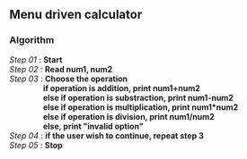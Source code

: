 ## Menu driven calculator

### Algorithm

*Step 01* : **Start**\
*Step 02* : **Read num1, num2**\
*Step 03* : **Choose the operation**\
&emsp;&emsp;&emsp;&emsp; **if operation is addition, print num1+num2**\
&emsp;&emsp;&emsp;&emsp; **else if operation is substraction, print num1-num2**\
&emsp;&emsp;&emsp;&emsp; **else if operation is multiplication, print num1*num2**\
&emsp;&emsp;&emsp;&emsp; **else if operation is division, print num1/num2**\
&emsp;&emsp;&emsp;&emsp; **else, print "invalid option"**\
*Step 04* : **if the user wish to continue, repeat step 3**\
*Step 05* : **Stop**
